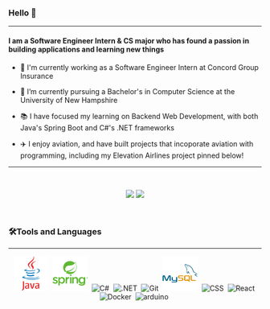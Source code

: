 ### Hello 👋
---

#### I am a Software Engineer Intern & CS major who has found a passion in building applications and learning new things

- :office: I'm currently working as a Software Engineer Intern at Concord Group Insurance

- 🔭 I’m currently pursuing a Bachelor's in Computer Science at the University of New Hampshire

- :books: I have focused my learning on Backend Web Development, with both Java's Spring Boot and C#'s .NET frameworks

- :airplane: I enjoy aviation, and have built projects that incoporate aviation with programming, including my Elevation Airlines project pinned below!

---

<br>

<p align="center">
 <img src="https://github-readme-stats.vercel.app/api?username=Jackson-Wozniak&show_icons=true&count_private=true&theme=codeSTACKr&hide_rank=true" />
 <img src="https://github-readme-stats.vercel.app/api/top-langs/?username=Jackson-Wozniak&layout=compact&langs_count=6&theme=codeSTACKr&hide=html,css" />
</p>

<br>

### :hammer_and_wrench:Tools and Languages
---

<p align="center">
<img src="https://github.com/devicons/devicon/blob/master/icons/java/java-original-wordmark.svg" title="Java" alt="Java" width="70" height="70"/>&nbsp;
<img src="https://github.com/devicons/devicon/blob/master/icons/spring/spring-original-wordmark.svg" title="Spring" alt="Spring" width="70" height="70"/>&nbsp;
<img src="https://cdn.jsdelivr.net/gh/devicons/devicon@latest/icons/csharp/csharp-original.svg" title="C#" alt="C#" width="70" height="70"/>&nbsp;
<img src="https://cdn.jsdelivr.net/gh/devicons/devicon@latest/icons/dotnetcore/dotnetcore-original.svg" title=".NET" alt=".NET" width="70" height="70"/>&nbsp;       
<img src="https://cdn.jsdelivr.net/gh/devicons/devicon/icons/git/git-plain-wordmark.svg" title="Git" alt="Git" width="70" height="70"/>&nbsp;
<img src="https://github.com/devicons/devicon/blob/master/icons/mysql/mysql-original-wordmark.svg" title="MySQL"  alt="MySQL" width="70" height="70"/>&nbsp;
<img src="https://cdn.jsdelivr.net/gh/devicons/devicon/icons/javascript/javascript-original.svg"  title="Javascript" alt="CSS" width="70" height="70"/>&nbsp;
<img src="https://cdn.jsdelivr.net/gh/devicons/devicon/icons/react/react-original-wordmark.svg" title="React" alt="React" width="70" height="70"/>&nbsp; 
<img src="https://cdn.jsdelivr.net/gh/devicons/devicon/icons/docker/docker-plain-wordmark.svg" title="Docker" alt="Docker" width="70" height="70"/>&nbsp;
<img src="https://cdn.jsdelivr.net/gh/devicons/devicon@latest/icons/arduino/arduino-original-wordmark.svg" title="arduino" alt="arduino" width="70" height="70"/>&nbsp;
</p>

